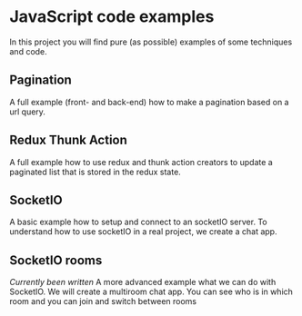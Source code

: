 # JavaScript code examples
In this project you will find pure (as possible) examples of some techniques and code.

## Pagination
A full example (front- and back-end) how to make a pagination based on a url query.

## Redux Thunk Action
A full example how to use redux and thunk action creators to update a paginated list that is stored in the redux state.

## SocketIO
A basic example how to setup and connect to an socketIO server. To understand how to use socketIO in a real project, we create a chat app.

## SocketIO rooms
_Currently been written_
A more advanced example what we can do with SocketIO. We will create a multiroom chat app. You can see who is in which room and you can join and switch between rooms